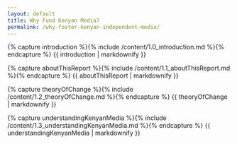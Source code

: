 ```yaml
---
layout: default
title: Why Fund Kenyan Media?
permalink: /why-foster-kenyan-independent-media/
---
```


<section class="introduction wrapper content">

{% capture introduction %}{% include /content/1.0_introduction.md %}{% endcapture %}
  {{ introduction | markdownify }}

</section>

<section id="aboutThisReport" class="wrapper content">

{% capture aboutThisReport %}{% include /content/1.1_aboutThisReport.md %}{% endcapture %}
  {{ aboutThisReport | markdownify }}

</section>

<section id="theoryOfChange" class="wrapper content">

{% capture theoryOfChange %}{% include /content/1.2_theoryOfChange.md %}{% endcapture %}
  {{ theoryOfChange | markdownify }}

</section>

<section id="understandingKenyanMedia" class="wrapper content">

{% capture understandingKenyanMedia %}{% include /content/1.3_understandingKenyanMedia.md %}{% endcapture %}
  {{ understandingKenyanMedia | markdownify }}

</section>

